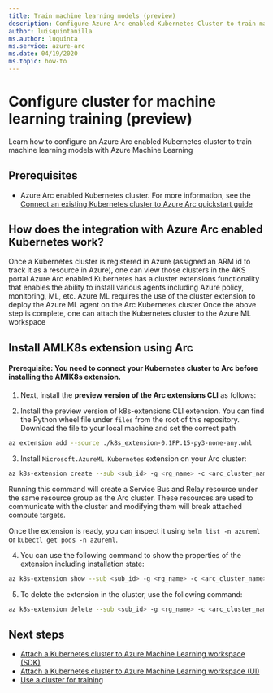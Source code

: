 ```yaml
---
title: Train machine learning models (preview)
description: Configure Azure Arc enabled Kubernetes Cluster to train machine learning models with Azure Machine Learning
author: luisquintanilla
ms.author: luquinta
ms.service: azure-arc 
ms.date: 04/19/2020 
ms.topic: how-to 
---
```


# Configure cluster for machine learning training (preview)

Learn how to configure an Azure Arc enabled Kubernetes cluster to train machine learning models with Azure Machine Learning

## Prerequisites

- Azure Arc enabled Kubernetes cluster. For more information, see the [Connect an existing Kubernetes cluster to Azure Arc quickstart guide](quickstart-connect-cluster.md)

## How does the integration with Azure Arc enabled Kubernetes work?

Once a Kubernetes cluster is registered in Azure (assigned an ARM id to track it as a resource in Azure), one can view those clusters in the AKS portal
Azure Arc enabled Kubernetes has a cluster extensions functionality that enables the ability to install various agents including Azure policy, monitoring, ML, etc.
Azure ML requires the use of the cluster extension to deploy the Azure ML agent on the Arc Kubernetes cluster
Once the above step is complete, one can attach the Kubernetes cluster to the Azure ML workspace

## Install AMLK8s extension using Arc

#### Prerequisite: You need to connect your Kubernetes cluster to Arc before installing the AMlK8s extension.  
<!-- 1. Follow the guide [here](https://docs.microsoft.com/en-us/azure/azure-arc/kubernetes/quickstart-connect-cluster) to install the correct `connectedk8s` CLI version.   -->

1. Next, install the **preview version of the Arc extensions CLI** as follows:

2. Install the preview version of k8s-extensions CLI extension.  You can find the Python wheel file under `files` from the root of this repository. Download the file to your local machine and set the correct path


```bash
az extension add --source ./k8s_extension-0.1PP.15-py3-none-any.whl
```

3. Install `Microsoft.AzureML.Kubernetes` extension on your Arc cluster:

```bash
az k8s-extension create --sub <sub_id> -g <rg_name> -c <arc_cluster_name> --cluster-type connectedClusters  --extension-type Microsoft.AzureML.Kubernetes -n azureml-kubernetes-connector --release-train preview --config enableTraining=True
```

Running this command will create a Service Bus and Relay resource under the same resource group as the Arc cluster.  These resources are used to communicate with the cluster and modifying them will break attached compute targets.

Once the extension is ready, you can inspect it using `helm list -n azureml` or `kubectl get pods -n azureml`.

4. You can use the following command to show the properties of the extension including installation state:

```bash
az k8s-extension show --sub <sub_id> -g <rg_name> -c <arc_cluster_name> --cluster-type connectedclusters -n azureml-kubernetes-connector
```

5. To delete the extension in the cluster, use the following command:

```bash
az k8s-extension delete --sub <sub_id> -g <rg_name> -c <arc_cluster_name> --cluster-type connectedclusters -n azureml-kubernetes-connector
```

## Next steps

- [Attach a Kubernetes cluster to Azure Machine Learning workspace (SDK)](/machine-learning/how-to-attach-compute-targets)
- [Attach a Kubernetes cluster to Azure Machine Learning workspace (UI)](/machine-learning/how-to-attach-compute-studio)
- [Use a cluster for training](/machine-learning/how-to-set-up-training-targets)